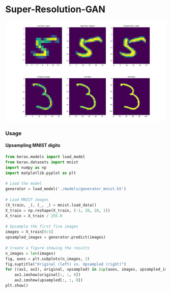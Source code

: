 # Super-Resolution-GAN
![Training](./readme_content/Low_High_Original.png?raw=true "Training Set Up")
![Multiple Passes](./readme_content/Multiple_Passes.png?raw=true "Multiple Chained Passes Through the Network")


### Usage

#### Upsampling MNIST digits
```python
from keras.models import load_model
from keras.datasets import mnist
import numpy as np
import matplotlib.pyplot as plt

# Load the model
generator = load_model('./models/generator_mnist.h5')

# Load MNIST images
(X_train, _), (_, _) = mnist.load_data()
X_train = np.reshape(X_train, (-1, 28, 28, 1))
X_train = X_train / 255.0

# Upsample the first five images
images = X_train[0:5]
upsampled_images = generator.predict(images)

# Create a figure showing the results
n_images = len(images)
fig, axes = plt.subplots(n_images, 2)
fig.suptitle("Original (left) vs. Upsampled (right)")
for ((ax1, ax2), original, upsampled) in zip(axes, images, upsampled_images):
	ax1.imshow(original[:, :, 0])
	ax2.imshow(upsampled[:, :, 0])
plt.show()
```